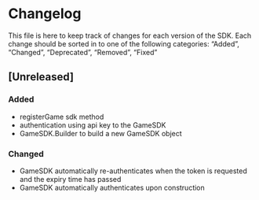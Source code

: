 # Changelog
This file is here to keep track of changes for each version of the SDK.
Each change should be sorted in to one of the following categories:
“Added”, “Changed”, “Deprecated”, “Removed”, “Fixed”

## [Unreleased]
### Added
- registerGame sdk method
- authentication using api key to the GameSDK
- GameSDK.Builder to build a new GameSDK object
### Changed
- GameSDK automatically re-authenticates when the token is requested and the expiry time has passed
- GameSDK automatically authenticates upon construction